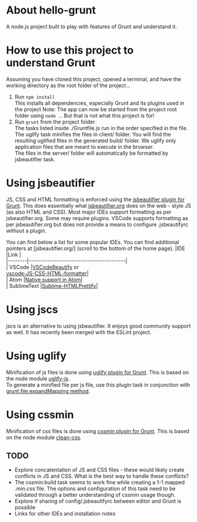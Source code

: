 # About hello-grunt
A node.js project built to play with features of Grunt and understand it.

# How to use this project to understand Grunt
Assuming you have cloned this project, opened a terminal, and have the working directory as the root folder of the project...

  1. Run `npm install`  
     This installs all dependencies, especially Grunt and its plugins used in the project
     Note: The app can now be started from the project root folder using `node .`. But that is not what this project is for!
  2. Run `grunt` from the project folder  
     The tasks listed inside ./Gruntfile.js run in the order specified in the file.  
     The uglify task minifies the files in client/ folder. You will find the resulting uglified files in the generated build/ folder. We uglify only application files that are meant to execute in the browser.  
     The files in the server/ folder will automatically be formatted by jsbeautifier task.

# Using jsbeautifier
JS, CSS and HTML formatting is enforced using the [jsbeautifier plugin for Grunt](https://github.com/vkadam/grunt-jsbeautifier/). This does essentially what [jsbeautifier.org](
[jsbeautifier.org](http://jsbeautifier.org/)) does on the web - style JS (as also HTML and CSS). Most major IDEs support formatting as per jsbeautifier.org. Some may require plugins. VSCode supports formatting as per jsbeautifier.org but does not provide a means to configure .jsbeautifyrc without a plugin.

You can find below a list for some popular IDEs. You can find additional pointers at [jsbeautifier.org/] (scroll to the bottom of the home page).
|IDE     |Link                                     |  
|--------|-----------------------------------------|  
| VSCode |[VSCodeBeautify](https://github.com/HookyQR/VSCodeBeautify) or <br/> [vscode-JS-CSS-HTML-formatter](https://marketplace.visualstudio.com/items?itemName=lonefy.vscode-JS-CSS-HTML-formatter)|  
| Atom |[Native support in Atom](https://github.com/Glavin001/atom-beautify/blob/master/docs/options.md)|  
| SublimeText |[Sublime-HTMLPrettify](https://github.com/victorporof/Sublime-HTMLPrettify)|  

# Using jscs
jscs is an alternative to using jsbeautifier. It enjoys good community support as well. It has recently been merged with the ESLint project.  

# Using uglify
Minification of js files is done using [uglify plugin for Grunt](https://www.npmjs.com/package/grunt-contrib-uglify). This is based on the node module [uglify-js](https://github.com/mishoo/UglifyJS2).  
To generate a minified file per js file, use this plugin task in conjunction with [grunt.file.expandMapping method](http://gruntjs.com/api/grunt.file#grunt.file.expandmapping).

# Using cssmin
Minification of css files is done using [cssmin plugin for Grunt](https://www.npmjs.com/package/grunt-contrib-cssmin). This is based on the node module [clean-css](https://github.com/jakubpawlowicz/clean-css).  

## TODO
  - Explore concatentation of JS and CSS files - these would likely create conflicts in JS and CSS. What is the best way to handle these conflicts?
  - The cssmin:build task seems to work fine while creating a 1-1 mapped .min.css file. The options and configuration of this task need to be validated through a better understanding of cssmin usage though.
  - Explore if sharing of config/.jsbeautifyrc between editor and Grunt is possible
  - Links for other IDEs and installation notes